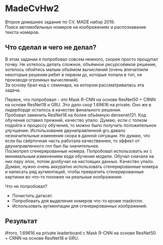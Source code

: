 # MadeCvHw2
Второе домашнее задание по CV. MADE набор 2019.  
Поиск автомобильных номеров на изображениях и распознавание текста номеров.  

## Что сделал и чего не делал?  
В этом задании я попробовал совсем немного, скорее просто прощупал почву. Не хотелось делать сложное, объёмное ресурсоёмкое решение, хотелось обойтись малым объёмом вычислений (очень впечатлили некоторые решения ребят в первом дз, которые попали в топ, не производя огромных вычислений).  
За основу брал код с семинара, на котором рассматривалась эта задача.  

Первое, что попробовал - это Mask R-CNN на основе ResNet50 + CRNN на основе ResNet18 и GRU. Это дало скор 1.69616 на private. Оно же в лидерборде осталось в качестве финального решения.  
Пробовал заменить ResNet18 на более объёмную densenet121. Код обучения оставил прежний, качество упало. Думаю, если с толком подойти к процессу обучения, то можно было получить положительное улучшение. Использование двунаправленной gru давало незначительные изменения скора в данной ситуации. Но думаю, что если бы свёрточная часть работала качественнее, то эффект от двунаправленного rnn был бы значительнее.  
Посмотрел сгенерированные номера. Попробовал использовать их с минимальным изменением кода обучения модели. Обучал сначала на них пару эпох, потом дообучал на настоящих данных. Качество упало. Думаю, нужно очень аккуратно использовать сгенерированные номера и написать ряд аугментаций, чтобы превратить сгенерированные картинки во что-то похожее на реальные изображения.  

Что не попробовал?  
* Почистить датасет.  
* Попробовать для выделения номеров что-то кроме maskrcnn.  
* Использовать аугментации для сгенерированных изображений.  

## Результат  
Итого, 1.69616 на private leaderboard с Mask R-CNN на основе ResNet50 + CRNN на основе ResNet18 и GRU.  
